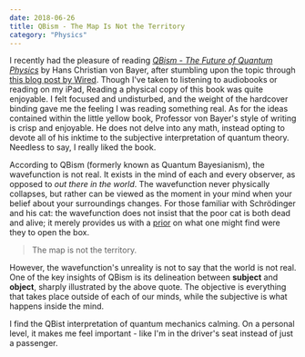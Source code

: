 ```yaml
---
date: 2018-06-26
title: QBism - The Map Is Not the Territory
category: "Physics"
---
```


I recently had the pleasure of reading [_QBism - The Future of Quantum Physics_][1] by Hans Christian von Bayer, after stumbling upon the topic through [this blog post by Wired][2]. Though I've taken to listening to audiobooks or reading on my iPad, Reading a physical copy of this book was quite enjoyable. I felt focused and undisturbed, and the weight of the hardcover binding gave me the feeling I was reading something real. As for the ideas contained within the little yellow book, Professor von Bayer's style of writing is crisp and enjoyable. He does not delve into any math, instead opting to devote all of his inktime to the subjective interpretation of quantum theory. Needless to say, I really liked the book.

According to QBism (formerly known as Quantum Bayesianism), the wavefunction is not real. It exists in the mind of each and every observer, as opposed to _out there in the world_. The wavefunction never physically collapses, but rather can be viewed as the moment in your mind when your belief about your surroundings changes. For those familiar with Schrödinger and his cat: the wavefunction does not insist that the poor cat is both dead and alive; it merely provides us with a [prior][3] on what one might find were they to open the box.

> The map is not the territory.

However, the wavefunction's unreality is not to say that the world is not real. One of the key insights of QBism is its delineation between **subject** and **object**, sharply illustrated by the above quote. The objective is everything that takes place outside of each of our minds, while the subjective is what happens inside the mind.

I find the QBist interpretation of quantum mechanics calming. On a personal level, it makes me feel important - like I'm in the driver's seat instead of just a passenger.

[1]: http://www.hup.harvard.edu/catalog.php?isbn=9780674504646
[2]: https://www.wired.com/2015/06/private-view-quantum-reality/
[3]: https://en.wikipedia.org/wiki/Prior_probability
